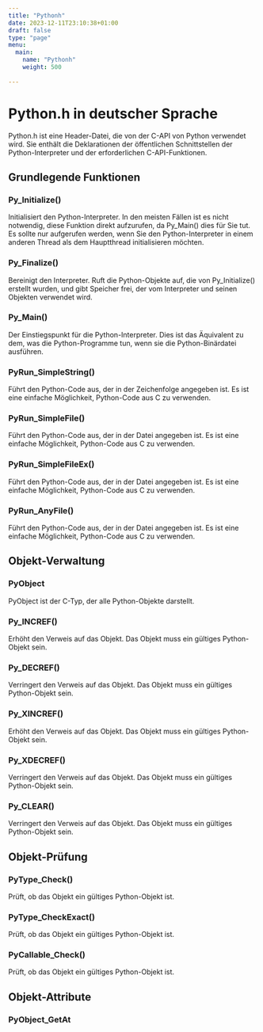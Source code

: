 ```yaml
---
title: "Pythonh"
date: 2023-12-11T23:10:38+01:00
draft: false
type: "page"
menu: 
  main:
    name: "Pythonh"
    weight: 500
    
---
```

# Python.h in deutscher Sprache
Python.h ist eine Header-Datei, die von der C-API von Python verwendet wird. Sie enthält die Deklarationen der öffentlichen Schnittstellen der Python-Interpreter und der erforderlichen C-API-Funktionen.
## Grundlegende Funktionen
### Py_Initialize()
Initialisiert den Python-Interpreter. In den meisten Fällen ist es nicht notwendig, diese Funktion direkt aufzurufen, da Py_Main() dies für Sie tut. Es sollte nur aufgerufen werden, wenn Sie den Python-Interpreter in einem anderen Thread als dem Hauptthread initialisieren möchten.
### Py_Finalize()
Bereinigt den Interpreter. Ruft die Python-Objekte auf, die von Py_Initialize() erstellt wurden, und gibt Speicher frei, der vom Interpreter und seinen Objekten verwendet wird.
### Py_Main()
Der Einstiegspunkt für die Python-Interpreter. Dies ist das Äquivalent zu dem, was die Python-Programme tun, wenn sie die Python-Binärdatei ausführen.
### PyRun_SimpleString()
Führt den Python-Code aus, der in der Zeichenfolge angegeben ist. Es ist eine einfache Möglichkeit, Python-Code aus C zu verwenden.
### PyRun_SimpleFile()
Führt den Python-Code aus, der in der Datei angegeben ist. Es ist eine einfache Möglichkeit, Python-Code aus C zu verwenden.
### PyRun_SimpleFileEx()
Führt den Python-Code aus, der in der Datei angegeben ist. Es ist eine einfache Möglichkeit, Python-Code aus C zu verwenden.
### PyRun_AnyFile()
Führt den Python-Code aus, der in der Datei angegeben ist. Es ist eine einfache Möglichkeit, Python-Code aus C zu verwenden.

## Objekt-Verwaltung
### PyObject
PyObject ist der C-Typ, der alle Python-Objekte darstellt.
### Py_INCREF()
Erhöht den Verweis auf das Objekt. Das Objekt muss ein gültiges Python-Objekt sein.
### Py_DECREF()
Verringert den Verweis auf das Objekt. Das Objekt muss ein gültiges Python-Objekt sein.
### Py_XINCREF()
Erhöht den Verweis auf das Objekt. Das Objekt muss ein gültiges Python-Objekt sein.
### Py_XDECREF()
Verringert den Verweis auf das Objekt. Das Objekt muss ein gültiges Python-Objekt sein.
### Py_CLEAR()
Verringert den Verweis auf das Objekt. Das Objekt muss ein gültiges Python-Objekt sein.

## Objekt-Prüfung
### PyType_Check()
Prüft, ob das Objekt ein gültiges Python-Objekt ist.
### PyType_CheckExact()
Prüft, ob das Objekt ein gültiges Python-Objekt ist.
### PyCallable_Check()
Prüft, ob das Objekt ein gültiges Python-Objekt ist.

## Objekt-Attribute
### PyObject_GetAt

